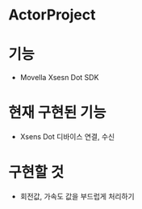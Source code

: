 # ActorProject

# 기능
  - Movella Xsesn Dot SDK

# 현재 구현된 기능
  - Xsens Dot 디바이스 연결, 수신

# 구현할 것
  - 회전값, 가속도 값을 부드럽게 처리하기
